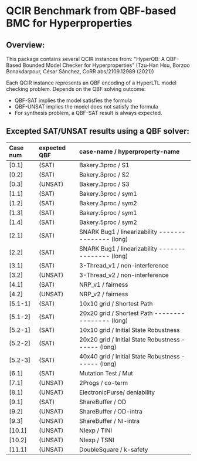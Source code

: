# QCIR Benchmark from QBF-based BMC for Hyperproperties

## Overview:
This package contains several QCIR instances from:
  "HyperQB: A QBF-Based Bounded Model Checker for Hyperproperties"
  (Tzu-Han Hsu, Borzoo Bonakdarpour, César Sánchez, CoRR abs/2109.12989 (2021))

Each QCIR instance represents an QBF encoding of a HyperLTL model checking problem.
Depends on the QBF solving outcome:
  - QBF-SAT   implies the model satisfies the formula
  - QBF-UNSAT implies the model does not satisfy the formula
  - For synthesis problem, a QBF-SAT result is always expected.

## Excepted SAT/UNSAT results using a QBF solver:

| Case num | expected QBF | case-name / hyperproperty-name     |
| :---        | :----       | :----         |
|[0.1]|   (SAT)  |  Bakery.3proc  / S1    |
|[0.2]|   (SAT)  |  Bakery.3proc  / S2    |
|[0.3]|   (UNSAT)|  Bakery.3proc  / S3    |
|[1.1]|   (SAT)  |  Bakery.3proc  / sym1  |
|[1.2]|   (SAT)  |  Bakery.3proc  / sym2  |
|[1.3]|   (SAT)  |  Bakery.5proc  / sym1  |
|[1.4]|   (SAT)  |  Bakery.5proc  / sym2  |
|[2.1]|   (SAT)  |  SNARK Bug1    / linearizability --------------- (long) |
|[2.2]|   (SAT)  |  SNARK Bug1    / linearizability --------------- (long)  |
|[3.1]|   (SAT)  |  3-Thread_v1   / non-interference    | 
|[3.2]|   (UNSAT)|  3-Thread_v2   / non-interference   |
|[4.1]|   (SAT)  |  NRP_v1        / fairness|
|[4.2]|   (UNSAT)|  NRP_v2        / fairness|
|[5.1-1]| (SAT)  | 10x10 grid     / Shortest Path  |
|[5.1-2]| (SAT)  |  20x20 grid     / Shortest Path ---------------- (long) |
|[5.2-1]| (SAT)  |  10x10 grid     / Initial State Robustness|
|[5.2-2]| (SAT)  |  20x20 grid     / Initial State Robustness ------ (long)|
|[5.2-3]| (SAT)  |  40x40 grid     / Initial State Robustness ------ (long)|
|[6.1]|   (SAT)  |  Mutation Test  / Mut|
|[7.1] |  (UNSAT)| 2Progs         / co-term|
|[8.1] |  (UNSAT)|  ElectronicPurse/ deniability|
|[9.1] |  (SAT)  |  ShareBuffer    / OD |
|[9.2] |  (UNSAT)|  ShareBuffer    / OD-intra|
|[9.3] |  (UNSAT)|  ShareBuffer    / NI-intra |
|[10.1]|  (UNSAT)|  NIexp          / TINI |
|[10.2]|  (UNSAT)|  NIexp          / TSNI |
|[11.1]|  (UNSAT)|  DoubleSquare   / k-safety |
